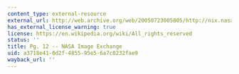 ```yaml
---
content_type: external-resource
external_url: http://web.archive.org/web/20050723005805/http://nix.nasa.gov/
has_external_license_warning: true
license: https://en.wikipedia.org/wiki/All_rights_reserved
status: ''
title: Pg. 12 -- NASA Image Exchange
uid: a3718e41-0d2f-4855-95e5-6a7c0232fae9
wayback_url: ''
---
```

